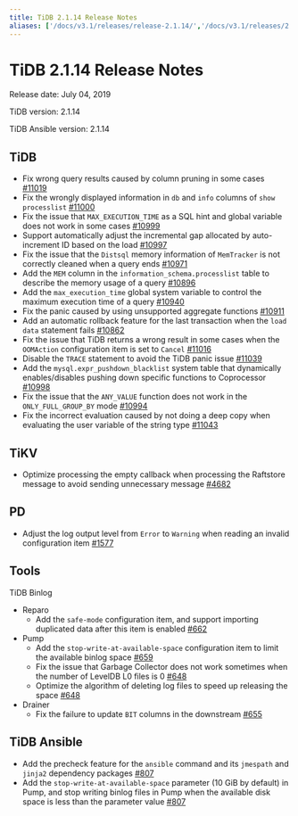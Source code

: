 ```yaml
---
title: TiDB 2.1.14 Release Notes
aliases: ['/docs/v3.1/releases/release-2.1.14/','/docs/v3.1/releases/2.1.14/']
---
```


# TiDB 2.1.14 Release Notes

Release date: July 04, 2019

TiDB version: 2.1.14

TiDB Ansible version: 2.1.14

## TiDB

- Fix wrong query results caused by column pruning in some cases [#11019](https://github.com/pingcap/tidb/pull/11019)
- Fix the wrongly displayed information in `db` and `info` columns of `show processlist` [#11000](https://github.com/pingcap/tidb/pull/11000)
- Fix the issue that `MAX_EXECUTION_TIME` as a SQL hint and global variable does not work in some cases [#10999](https://github.com/pingcap/tidb/pull/10999)
- Support automatically adjust the incremental gap allocated by auto-increment ID based on the load [#10997](https://github.com/pingcap/tidb/pull/10997)
- Fix the issue that the `Distsql` memory information of `MemTracker` is not correctly cleaned when a query ends [#10971](https://github.com/pingcap/tidb/pull/10971)
- Add the `MEM` column in the `information_schema.processlist` table to describe the memory usage of a query [#10896](https://github.com/pingcap/tidb/pull/10896)
- Add the `max_execution_time` global system variable to control the maximum execution time of a query [#10940](https://github.com/pingcap/tidb/pull/10940)
- Fix the panic caused by using unsupported aggregate functions [#10911](https://github.com/pingcap/tidb/pull/10911)
- Add an automatic rollback feature for the last transaction when the `load data` statement fails [#10862](https://github.com/pingcap/tidb/pull/10862)
- Fix the issue that TiDB returns a wrong result in some cases when the `OOMAction` configuration item is set to `Cancel` [#11016](https://github.com/pingcap/tidb/pull/11016)
- Disable the `TRACE` statement to avoid the TiDB panic issue [#11039](https://github.com/pingcap/tidb/pull/11039)
- Add the `mysql.expr_pushdown_blacklist` system table that dynamically enables/disables pushing down specific functions to Coprocessor [#10998](https://github.com/pingcap/tidb/pull/10998)
- Fix the issue that the `ANY_VALUE` function does not work in the `ONLY_FULL_GROUP_BY` mode [#10994](https://github.com/pingcap/tidb/pull/10994)
- Fix the incorrect evaluation caused by not doing a deep copy when evaluating the user variable of the string type [#11043](https://github.com/pingcap/tidb/pull/11043)

## TiKV

- Optimize processing the empty callback when processing the Raftstore message to avoid sending unnecessary message [#4682](https://github.com/tikv/tikv/pull/4682)

## PD

- Adjust the log output level from `Error` to `Warning` when reading an invalid configuration item [#1577](https://github.com/pingcap/pd/pull/1577)

## Tools

TiDB Binlog

- Reparo
    - Add the `safe-mode` configuration item, and support importing duplicated data after this item is enabled [#662](https://github.com/pingcap/tidb-binlog/pull/662)
- Pump
    - Add the  `stop-write-at-available-space` configuration item to limit the available binlog space [#659](https://github.com/pingcap/tidb-binlog/pull/659)
    - Fix the issue that Garbage Collector does not work sometimes when the number of LevelDB L0 files is 0 [#648](https://github.com/pingcap/tidb-binlog/pull/648)
    - Optimize the algorithm of deleting log files to speed up releasing the space [#648](https://github.com/pingcap/tidb-binlog/pull/648)
- Drainer
    - Fix the failure to update `BIT` columns in the downstream [#655](https://github.com/pingcap/tidb-binlog/pull/655)

## TiDB Ansible

- Add the precheck feature for the `ansible` command and its `jmespath` and `jinja2` dependency packages [#807](https://github.com/pingcap/tidb-ansible/pull/807)
- Add the `stop-write-at-available-space` parameter (10 GiB by default) in Pump, and stop writing binlog files in Pump when the available disk space is less than the parameter value [#807](https://github.com/pingcap/tidb-ansible/pull/807)
